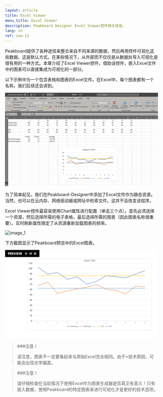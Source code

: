 ```yaml
---
layout: article
title: Excel Viewer
menu_title: Excel Viewer
description: Peakboard Designer Excel Viewer控件相关信息。
lang: cn
ref: con-12
---
```


Peakboard提供了各种途径来整合来自不同来源的数据，然后再用控件可视化这些数据。这是默认方式。在某些情况下，从外部而不仅仅是从数据处导入可视化是很有用的一种方式。本章介绍了Excel Viewer控件，借助该控件，嵌入Excel文件中的图表可以直接集成为可视化的一部分。

以下示例中为一个包含表格和图表的Excel文件。在Excel中，每个图表都有一个名称。我们后续还会讲到。

![image_1](/assets/images/Controls/Excel-Viewer/Controls_ExcelViewer_01.png)

为了简单起见，我们在Peakboard-Designer中添加了Excel文件作为静态资源。当然，也可以在云内存、网络驱动器或网址中检索文件。这并不会改变该程序。

Excel Viewer控件最容易使用Chart属性进行配置（单击三个点）。首先必须选择一个资源，然后选择所需的电子表格，最后选择所需的图表（因此图表名称很重要）。实时刷新属性限定了从资源重新加载图表的频率。

![image_1](/assets/images/Controls/Excel-Viewer/Controls_ExcelViewer_02.png)

下方截图显示了Peakboard预览中的Excel图表。

![image_1](/assets/images/Controls/Excel-Viewer/Controls_ExcelViewer_03.png)

>###注意！
>
>请注意，图表不一定要看起来与原始Excel完全相同。由于>技术原因，可能会出现光学偏差。

>###注意！
>
>请仔细检查在当前情况下使用Excel作为图表生成器是否真正有意义！只有嵌入数据，使用Peakboard的特定图表来进行可视化才是更好的技术选项。
